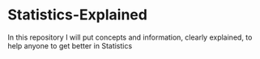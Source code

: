 # Statistics-Explained
In this repository I will put concepts and information, clearly explained, to help anyone to get better in Statistics
